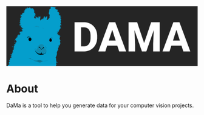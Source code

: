 <div align="center">
  <img src="https://raw.githubusercontent.com/ReedKrawiec/DaMa/main/docs/header.png" />
</div>

# About

DaMa is a tool to help you generate data for your computer vision projects. 
